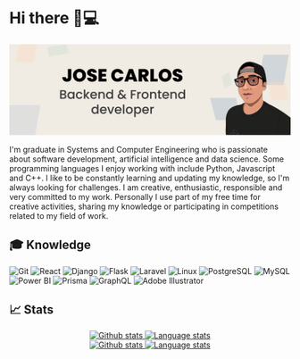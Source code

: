 # Hi there 👋:computer:

![Banner](https://github.com/jcarlos5/jcarlos5/blob/main/Banner.png?raw=true)

I'm graduate in Systems and Computer Engineering who is passionate about software development, artificial intelligence and data science. Some programming languages I enjoy working with include Python, Javascript and C++.
I like to be constantly learning and updating my knowledge, so I'm always looking for challenges. I am creative, enthusiastic, responsible and very committed to my work. Personally I use part of my free time for creative activities, sharing my knowledge or participating in competitions related to my field of work.

## :mortar_board: Knowledge
![Git](https://camo.githubusercontent.com/e56fabf10c6279837b862f53dab44e7a4afedbb2ee9b4c91881e5d22e6f379e9/68747470733a2f2f696d672e736869656c64732e696f2f62616467652f4769742d4630353033322e7376673f7374796c653d666f722d7468652d6261646765266c6f676f3d476974266c6f676f436f6c6f723d7768697465) ![React](https://camo.githubusercontent.com/e8b5c0e7655da40f744e9ab9e1299a7162f415c1b98d57c21f19fa08390e9b3d/68747470733a2f2f696d672e736869656c64732e696f2f62616467652f52656163742d3631444146422e7376673f7374796c653d666f722d7468652d6261646765266c6f676f3d5265616374266c6f676f436f6c6f723d626c61636b) ![Django](https://camo.githubusercontent.com/c15abf773e061b5870070f12b693d06f706ae781429f7956b7b1ffbce11cae6a/68747470733a2f2f696d672e736869656c64732e696f2f62616467652f446a616e676f2d3039324532302e7376673f7374796c653d666f722d7468652d6261646765266c6f676f3d446a616e676f266c6f676f436f6c6f723d7768697465) ![Flask](https://camo.githubusercontent.com/d5ba2fb904793c313c4c9bfdc1e0e25f05dd7cb1b7956a36e6a265298fc311d4/68747470733a2f2f696d672e736869656c64732e696f2f62616467652f466c61736b2d3030303030302e7376673f7374796c653d666f722d7468652d6261646765266c6f676f3d466c61736b266c6f676f436f6c6f723d7768697465) ![Laravel](https://camo.githubusercontent.com/4a43c56ae73547e7b3051b2b442096556b21ae288aa5605db4930f19b947bf0d/68747470733a2f2f696d672e736869656c64732e696f2f62616467652f4c61726176656c2d4646324432302e7376673f7374796c653d666f722d7468652d6261646765266c6f676f3d4c61726176656c266c6f676f436f6c6f723d7768697465) ![Linux](https://camo.githubusercontent.com/c1373a60904504472ef35c13510254c1d45b4155ab30527cdd9c7bf59dab6eff/68747470733a2f2f696d672e736869656c64732e696f2f62616467652f4c696e75782d4643433632342e7376673f7374796c653d666f722d7468652d6261646765266c6f676f3d4c696e7578266c6f676f436f6c6f723d626c61636b) ![PostgreSQL](https://camo.githubusercontent.com/d7555baaf9a5c9db6285ae77cf9a72a3df65b786b95a5d53df3369acf0968954/68747470733a2f2f696d672e736869656c64732e696f2f62616467652f506f737467726553514c2d3431363945312e7376673f7374796c653d666f722d7468652d6261646765266c6f676f3d506f737467726553514c266c6f676f436f6c6f723d7768697465) ![MySQL](https://camo.githubusercontent.com/ce0b0de3709cc2183e0976b031cdba79dd7c92444b0df4ff083cb5bb8df90293/68747470733a2f2f696d672e736869656c64732e696f2f62616467652f4d7953514c2d3434373941312e7376673f7374796c653d666f722d7468652d6261646765266c6f676f3d4d7953514c266c6f676f436f6c6f723d7768697465) ![Power BI](https://camo.githubusercontent.com/b462877304446bca6da8c97f591a67a9834bd66eaa5305eca4f78b8103ce1da7/68747470733a2f2f696d672e736869656c64732e696f2f62616467652f506f77657225323042492d4632433831312e7376673f7374796c653d666f722d7468652d6261646765266c6f676f3d506f7765722d4249266c6f676f436f6c6f723d626c61636b) ![Prisma](https://camo.githubusercontent.com/288ae6d04dec7b6db4cf8332c64a07d38f3dcfd99a5ecea6b659fbbe4242f57d/68747470733a2f2f696d672e736869656c64732e696f2f62616467652f507269736d612d3244333734382e7376673f7374796c653d666f722d7468652d6261646765266c6f676f3d507269736d61266c6f676f436f6c6f723d7768697465) ![GraphQL](https://camo.githubusercontent.com/f05de8398c689f9f6fa4437deb0904fe047bf12aaca857c9aed64a41dfa6996b/68747470733a2f2f696d672e736869656c64732e696f2f62616467652f4772617068514c2d4531303039382e7376673f7374796c653d666f722d7468652d6261646765266c6f676f3d4772617068514c266c6f676f436f6c6f723d7768697465) ![Adobe Illustrator](https://camo.githubusercontent.com/b06a75a88396adae3f2f29ecd4b95a51dfd357aa0b6106fbcc06a1ca015c886a/68747470733a2f2f696d672e736869656c64732e696f2f62616467652f41646f6265253230496c6c7573747261746f722d4646394130302e7376673f7374796c653d666f722d7468652d6261646765266c6f676f3d41646f62652d496c6c7573747261746f72266c6f676f436f6c6f723d7768697465)

## :chart_with_upwards_trend: Stats

<!-- Light Mode -->
<div align="center"> 
  <a href="https://github.com/jcarlos5#gh-light-mode-only">
    <img height=200 src="https://github-readme-stats.vercel.app/api?username=jcarlos5&show_icons=true&line_height=28&card_width=450" alt="Github stats" />
  </a>
  <a href="https://github.com/jcarlos5#gh-light-mode-only">
    <img height=200 src="https://github-readme-stats.vercel.app/api/top-langs/?username=jcarlos5&layout=compact" alt="Language stats" />
   </a>
</div>

<!-- Dark Mode -->
<div align="center"> 
  <a href="https://github.com/jcarlos5#gh-dark-mode-only">
    <img height=200 src="https://github-readme-stats.vercel.app/api?username=jcarlos5&show_icons=true&line_height=28&card_width=450&theme=dark&bg_color=000000&border_color=333333" alt="Github stats" />
  </a>
  <a href="https://github.com/jcarlos5#gh-dark-mode-only">
    <img height=200 src="https://github-readme-stats.vercel.app/api/top-langs/?username=jcarlos5&layout=compact&theme=dark&bg_color=000000&border_color=333333" alt="Language stats" />
  </a>
</div>

